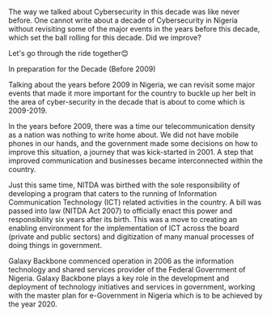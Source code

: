 

The way we talked about Cybersecurity in this decade was like never before. One cannot write about a decade of Cybersecurity in Nigeria without revisiting some of the major events in the years before this decade, which set the ball rolling for this decade. Did we improve?

Let's go through the ride together😊

In preparation for the Decade (Before 2009)

Talking about the years before 2009 in Nigeria, we can revisit some major events that made it more important for the country to buckle up her belt in the area of cyber-security in the decade that is about to come which is 2009-2019.

In the years before 2009, there was a time our telecommunication density as a nation was nothing to write home about. We did not have mobile phones in our hands, and the government made some decisions on how to improve this situation, a journey that was kick-started in 2001. A step that improved communication and businesses became interconnected within the country.

Just this same time, NITDA was birthed with the sole responsibility of developing a program that caters to the running of Information Communication Technology (ICT) related activities in the country. A bill was passed into law (NITDA Act 2007) to officially enact this power and responsibility six years after its birth. This was a move to creating an enabling environment for the implementation of ICT across the board (private and public sectors) and digitization of many manual processes of doing things in government.

Galaxy Backbone commenced operation in 2006 as the information technology and shared services provider of the Federal Government of Nigeria. Galaxy Backbone plays a key role in the development and deployment of technology initiatives and services in government, working with the master plan for e-Government in Nigeria which is to be achieved by the year 2020.
